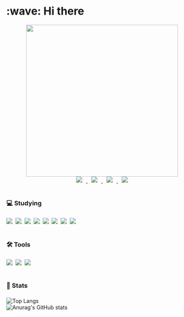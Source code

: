 
 <h1>:wave: Hi there</h1>

<div display="flex" style"" align="center"> 
      <img style="" src="https://github.com/806gw/806gw/assets/133763382/bfaedf5e-32ae-462f-b5e7-3cc511e68272" width="400px" heigt="80px"/>
      <div>
      <a href="https://flossy-chord-58c.notion.site/fe76816270144fd7bc23ff959393452d?pvs=4" target="_blank">
        <img
          src="https://img.shields.io/badge/Portfolio-404040?style=for-the-badge&logo=notion&logoColor=white"
          style="height: auto; margin-left: 10px; margin-right: 10px"
        /> 
              <a href="https://discord.com/users/741439991422386207" target="_blank">
        <img
          src="https://img.shields.io/badge/Discord-7289da?style=for-the-badge&logo=discord&logoColor=white"
          style="height: auto; margin-left: 10px; margin-right: 10px"
        />
      </a> 
      <a href="https://www.instagram.com/redadidasboy/" target="_blank">
        <img
          src="https://img.shields.io/badge/Instagram-eb347a?style=for-the-badge&logo=instagram&logoColor=white"
          style="height: auto; margin-left: 10px; margin-right: 10px"
        />
      </a>
      </a>
      <a href="mailto:"shjea4364@naver.com" target="_blank">    
        <img 
          src="https://img.shields.io/badge/Email-00BE53?style=for-the-badge&logo=naver&logoColor=white"
          style="height : auto; margin-left : 10px; margin-right : 10px;"/>
      </a>
</div>
</div>
<br/>

 #### <h3> 💻 Studying <h3>

<div>
      <img src="https://img.shields.io/badge/npm-CB3837?style=flat-square&logo=npm&logoColor=white"/></a>&nbsp   
      <img src="https://img.shields.io/badge/yarn-2C8EBB?style=flat-square&logo=yarn&logoColor=white"/></a>&nbsp   
      <img src="https://img.shields.io/badge/C-A8B9CC?style=flat-square&logo=c&logoColor=white"/></a>&nbsp   
      <img src="https://img.shields.io/badge/Java-437291?style=flat-square&logo=openjdk&logoColor=white"/></a>&nbsp  
      <img src="https://img.shields.io/badge/JavaScript-F7DF1E?style=flat-square&logo=javascript&logoColor=white"/></a>&nbsp 
      <img src="https://img.shields.io/badge/TypeScript-3178C6?style=flat-square&logo=typescript&logoColor=white"/></a>&nbsp 
      <img src="https://img.shields.io/badge/NestJs-E0234E?style=flat-square&logo=nestjs&logoColor=white"/></a>&nbsp   
      <img src="https://img.shields.io/badge/React-61DAFB?style=flat-square&logo=react&logoColor=white"/></a>&nbsp   
</div>
<br/>

#### <h3> 🛠️ Tools <h3>
<div>
      <img src="https://img.shields.io/badge/windows-0078D4?style=flat-square&logo=windows&logoColor=white"/></a>&nbsp  
      <img src="https://img.shields.io/badge/vscode-007ACC?style=flat-square&logo=visualstudiocode&logoColor=white"/></a>&nbsp 
      <img src="https://img.shields.io/badge/Intellij-000000?style=flat-square&logo=intellijidea&logoColor=white"/></a>&nbsp   
</div>
<br/>

#### <h3> 💪 Stats <h3>
![Top Langs](https://github-readme-stats.vercel.app/api/top-langs/?username=806gw&layout=compact&theme=tokyonight)
<br/>
![Anurag's GitHub stats](https://github-readme-stats.vercel.app/api?username=806gw&show_icons=true&theme=tokyonight)

